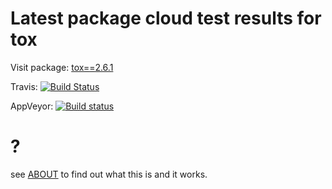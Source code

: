 # Latest package cloud test results for tox

Visit package: [tox==2.6.1](https://devpi.net/obestwalter/dev/tox/2.6.1)

Travis: [![Build Status](https://travis-ci.org/obestwalter/release-helper.svg?branch=master)](https://travis-ci.org/obestwalter/release-helper)

AppVeyor: [![Build status](https://ci.appveyor.com/api/projects/status/i8uvwxe6gxwkir5g?svg=true)](https://ci.appveyor.com/project/obestwalter/release-helper)

# ?

see [ABOUT](ABOUT.md) to find out what this is and it works.
